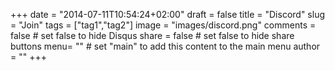 +++
date = "2014-07-11T10:54:24+02:00"
draft = false
title = "Discord"
slug = "Join"
tags = ["tag1","tag2"]
image = "images/discord.png"
comments = false	# set false to hide Disqus
share = false	# set false to hide share buttons
menu= ""		# set "main" to add this content to the main menu
author = ""
+++